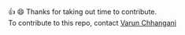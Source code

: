 :+1: :smile: Thanks for taking out time to contribute.
<br>
To contribute to this repo, contact [Varun Chhangani](mailto:varunchhangani@gmail.com)
